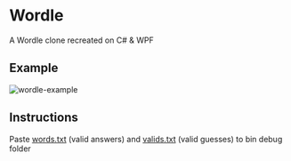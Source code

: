 # Wordle

A Wordle clone recreated on C# & WPF

## Example
![wordle-example](https://github.com/user-attachments/assets/eeb791ee-4fda-40ed-8f67-f9b70ba4c1a6)

## Instructions
Paste [words.txt](https://github.com/jaden-sevilla/wordle/blob/master/words.txt) (valid answers) and [valids.txt](https://github.com/jaden-sevilla/wordle/blob/master/valids.txt) (valid guesses) to bin debug folder
